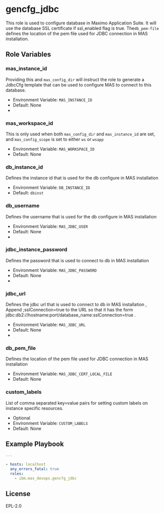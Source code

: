 gencfg_jdbc
============

This role is used to configure database in Maximo Application Suite. It will use the database SSL certificate if ssl_enabled flag is true. The`db_pem-file` defines the location of the pem file used for JDBC connection in MAS installation.

Role Variables
--------------

### mas_instance_id
Providing this and `mas_config_dir` will instruct the role to generate a JdbcCfg template that can be used to configure MAS to connect to this database.

- Environment Variable: `MAS_INSTANCE_ID`
- Default: None
- 
### mas_workspace_id
This is only used when both `mas_config_dir` and `mas_instance_id` are set, and `mas_config_scope` is set to either `ws` or `wsapp`

- Environment Variable: `MAS_WORKSPACE_ID`
- Default: None

### db_instance_id
Defines the instance id that is used for the db configure in MAS installation

- Environment Variable: `DB_INSTANCE_ID`
- Default: `dbinst`

### db_username
Defines the username that is used for the db configure in MAS installation

- Environment Variable: `MAS_JDBC_USER`
- Default: None
- 
### jdbc_instance_password
Defines the password that is used to connect to db in MAS installation

- Environment Variable: `MAS_JDBC_PASSWORD`
- Default: None
- 
### jdbc_url
Defines the jdbc url  that is used to connect to db in MAS installation , Append ;sslConnection=true to the URL so that it has the form jdbc:db2://hostname:port/database_name:sslConnection=true .

- Environment Variable: `MAS_JDBC_URL`
- Default: None
- 
### db_pem_file
Defines the location of the pem file used for JDBC connection in MAS installation

- Environment Variable: `MAS_JDBC_CERT_LOCAL_FILE`
- Default: None

### custom_labels
List of comma separated key=value pairs for setting custom labels on instance specific resources.

- Optional
- Environment Variable: `CUSTOM_LABELS`
- Default: None


Example Playbook
----------------

```yaml
---

- hosts: localhost
  any_errors_fatal: true  
  roles:
    - ibm.mas_devops.gencfg_jdbc
```

License
-------

EPL-2.0
